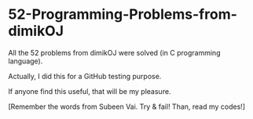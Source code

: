 # 52-Programming-Problems-from-dimikOJ

All the 52 problems from dimikOJ were solved (in C programming language).

Actually, I did this for a GitHub testing purpose.

If anyone find this useful, that will be my pleasure.

[Remember the words from Subeen Vai. Try & fail! Than, read my codes!]
